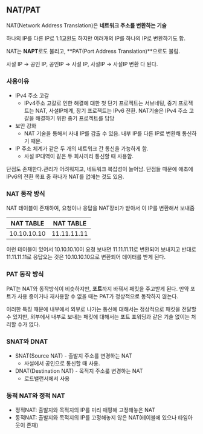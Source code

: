 ## NAT/PAT

NAT(Network Address Translation)은 **네트워크 주소를 변환하는 기술** 

하나의 IP를 다른 IP로 1:1교환도 하지만 여러개의 IP를 하나의 IP로 변환하기도 함.

NAT는 **NAPT**로도 불리고, **PAT(Port Address Translation)**으로도 불림.

사설 IP -> 공인 IP, 공인IP -> 사설 IP, 사설IP -> 사설IP 변환 다 된다.

### 사용이유

- IPv4 주소 고갈
    - IPv4주소 고갈로 인한 해결에 대한 첫 단기 프로젝트는 서브네팅, 중기 프로젝트는 NAT, 사설IP체계, 장기 프로젝트는 IPv6 전환. NAT기술은 IPv4 주소 고갈을 해결하기 위한 중기 프로젝트를 담당
- 보안 강화
    - NAT 기술을 통해서 사내 IP를 감출 수 있음. 내부 IP를 다른 IP로 변환해 통신하기 때문.
- IP 주소 체계가 같은 두 개의 네트워크 간 통신을 가능하게 함.
    - 사설 IP대역이 같은 두 회사끼리 통신할 때 사용함.


단점도 존재한다.관리가 어려워지고, 네트워크 복잡성이 늘어남. 단점들 때문에 애초에 IPv6의 전환 목표 중 하나가 NAT를 없애는 것도 있음.

### NAT 동작 방식

NAT 테이블이 존재하여, 요청이나 응답을 NAT장비가 받아서 이 IP를 변환해서 보내줌

NAT TABLE|NAT TABLE|
-----|---|
10.10.10.10|11.11.11.11|

이런 테이블이 있어서 10.10.10.10이 요청 보내면 11.11.11.11로 변환되어 보내지고 반대로 11.11.11.11로 응답오는 것은 10.10.10.10으로 변환되어 데이터를 받게 된다.

### PAT 동작 방식

PAT는 NAT와 동작방식이 비슷하지만, **포트**까지 바꿔서 패킷을 주고받게 된다. 만약 포트가 사용 중이거나 재사용할 수 없을 때는 PAT가 정상적으로 동작하지 않는다.

이러한 특징 때문에 내부에서 외부로 나가는 통신에 대해서는 정상적으로 패킷을 전달할 수 있지만, 외부에서 내부로 보내는 패킷에 대해서는 포트 포워딩과 같은 기술 없이는 처리할 수가 없다.

### SNAT와 DNAT

- SNAT(Source NAT) - 출발지 주소를 변경하는 NAT
    - 사설에서 공인으로 통신할 때 사용.
- DNAT(Destination NAT) - 목적지 주소륿 변경하는 NAT
    - 로드밸런서에서 사용

### 동적 NAT와 정적 NAT

- 정적NAT: 출발지와 목적지의 IP를 미리 매핑해 고정해놓은 NAT
- 동적NAT: 출발지와 목적지의 IP를 고정해놓지 않은 NAT(테이블에 있으나 타임아웃이 존재)






